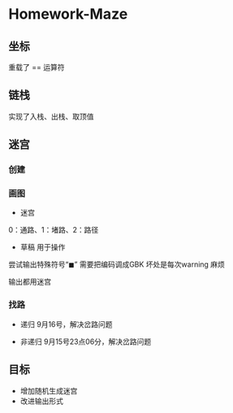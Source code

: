 # Homework-Maze

## 坐标
重载了 == 运算符

## 链栈
实现了入栈、出栈、取顶值

## 迷宫
### 创建

### 画图
- 迷宫

0：通路、1：堵路、2：路径

- 草稿
用于操作

尝试输出特殊符号“◼”
需要把编码调成GBK
坏处是每次warning
麻烦

输出都用迷宫

### 找路
- 递归
9月16号，解决岔路问题

- 非递归
9月15号23点06分，解决岔路问题

## 目标
- 增加随机生成迷宫
- 改进输出形式


